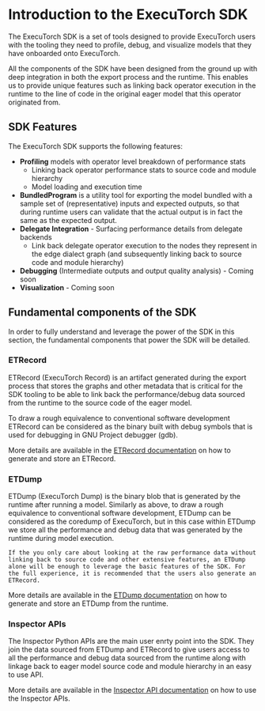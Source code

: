 # Introduction to the ExecuTorch SDK

The ExecuTorch SDK is a set of tools designed to provide ExecuTorch users with the tooling they need to profile, debug, and visualize models that they have onboarded onto ExecuTorch.

All the components of the SDK have been designed from the ground up with deep integration in both the export process and the runtime. This enables us to provide unique features such as linking back operator execution in the runtime to the line of code in the original eager model that this operator originated from.

## SDK Features

The ExecuTorch SDK supports the following features:

- **Profiling** models with operator level breakdown of performance stats
    - Linking back operator performance stats to source code and module hierarchy
    - Model loading and execution time
- **BundledProgram** is a utility tool for exporting the model bundled with a sample set of (representative) inputs and expected outputs, so that during runtime users can validate that the actual output is in fact the same as the expected output.
- **Delegate Integration** - Surfacing performance details from delegate backends
    - Link back delegate operator execution to the nodes they represent in the edge dialect graph (and subsequently linking back to source code and module hierarchy)
- **Debugging** (Intermediate outputs and output quality analysis) - Coming soon
- **Visualization** - Coming soon

## Fundamental components of the SDK

In order to fully understand and leverage the power of the SDK in this section, the fundamental components that power the SDK will be detailed.

### ETRecord
ETRecord (ExecuTorch Record) is an artifact generated during the export process that stores the graphs and other metadata that is critical for the SDK tooling to be able to link back the performance/debug data sourced from the runtime to the source code of the eager model.

To draw a rough equivalence to conventional software development ETRecord can be considered as the binary built with debug symbols that is used for debugging in GNU Project debugger (gdb).

More details are available in the [ETRecord documentation](sdk-etrecord.md) on how to generate and store an ETRecord.

### ETDump
ETDump (ExecuTorch Dump) is the binary blob that is generated by the runtime after running a model. Similarly as above, to draw a rough equivalence to conventional software development, ETDump can be considered as the coredump of ExecuTorch, but in this case within ETDump we store all the performance and debug data that was generated by the runtime during model execution.

```{note}
If the you only care about looking at the raw performance data without linking back to source code and other extensive features, an ETDump alone will be enough to leverage the basic features of the SDK. For the full experience, it is recommended that the users also generate an ETRecord.
```

More details are available in the [ETDump documentation](sdk-etdump.md) on how to generate and store an ETDump from the runtime.


### Inspector APIs
The Inspector Python APIs are the main user enrty point into the SDK. They join the data sourced from ETDump and ETRecord to give users access to all the performance and debug data sourced from the runtime along with linkage back to eager model source code and module hierarchy in an easy to use API.

More details are available in the [Inspector API documentation](sdk-inspector.md) on how to use the Inspector APIs.
